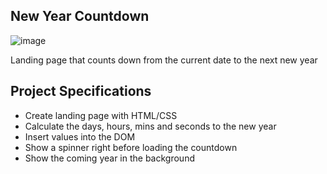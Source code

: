 ## New Year Countdown

![image](https://github.com/Ahmed-Elmoslmany/Kalbonyan-Elmarsos/assets/100316692/885058f1-34ef-4b63-ade8-1cebfda51e1c)

Landing page that counts down from the current date to the next new year

## Project Specifications

- Create landing page with HTML/CSS
- Calculate the days, hours, mins and seconds to the new year
- Insert values into the DOM
- Show a spinner right before loading the countdown
- Show the coming year in the background
